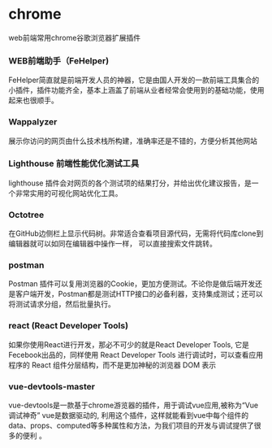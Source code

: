 # chrome
web前端常用chrome谷歌浏览器扩展插件

### WEB前端助手（FeHelper)
FeHelper简直就是前端开发人员的神器，它是由国人开发的一款前端工具集合的小插件，插件功能齐全，基本上涵盖了前端从业者经常会使用到的基础功能，使用起来也很顺手。

### Wappalyzer
展示你访问的网页由什么技术栈所构建，准确率还是不错的，方便分析其他网站

### Lighthouse 前端性能优化测试工具
lighthouse 插件会对网页的各个测试项的结果打分，并给出优化建议报告，是一个非常实用的可视化网站优化工具。

### Octotree
在GitHub边侧栏上显示代码树。非常适合查看项目源代码，无需将代码库clone到编辑器就可以如同在编辑器中操作一样， 可以直接搜索文件跳转。

### postman
Postman 插件可以复用浏览器的Cookie，更加方便测试。不论你是做后端开发还是客户端开发，Postman都是测试HTTP接口的必备利器，支持集成测试；还可以将测试请求分组，然后批量执行。

### react (React Developer Tools)
如果你使用React进行开发，那必不可少的就是React Developer Tools, 它是Fecebook出品的，同样使用 React Developer Tools 进行调试时，可以查看应用程序的 React 组件分层结构，而不是更加神秘的浏览器 DOM 表示

### vue-devtools-master
vue-devtools是一款基于chrome游览器的插件，用于调试vue应用,被称为“Vue 调试神奇” vue是数据驱动的, 利用这个插件，这样就能看到vue中每个组件的data、props、computed等多种属性和方法，为我们项目的开发与调试提供了很多的便利 。

